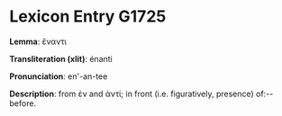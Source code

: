 # Lexicon Entry G1725

**Lemma**: ἔναντι

**Transliteration (xlit)**: énanti

**Pronunciation**: en'-an-tee

**Description**:
from ἐν and ἀντί; in front (i.e. figuratively, presence) of:--before.
